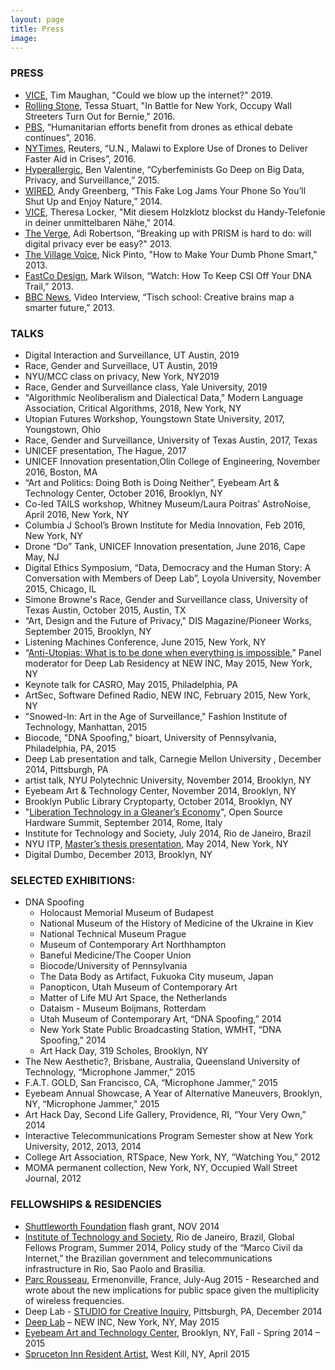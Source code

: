 ```yaml
---
layout: page
title: Press
image: 
---
```



### PRESS
* [VICE](https://www.vice.com/en_us/article/vbw9db/could-we-blow-up-the-internet), Tim Maughan, "Could we blow up the internet?" 2019.
* [Rolling Stone](https://www.rollingstone.com/politics/politics-news/in-battle-for-new-york-occupy-wall-streeters-turn-out-for-bernie-178430/), Tessa Stuart, "In Battle for New York, Occupy Wall Streeters Turn Out for Bernie," 2016.
* [PBS](http://www.pbs.org/newshour/updates/drone-use-humanitarian-aid/), “Humanitarian efforts benefit from drones as ethical debate continues”, 2016.
* [NYTimes](http://www.nytimes.com/reuters/2016/12/15/technology/15reuters-malawi-aid-drones.html), Reuters, “U.N., Malawi to Explore Use of Drones to Deliver Faster Aid in Crises”, 2016.
* [Hyperallergic](http://hyperallergic.com/173513/cyberfeminists-go-deep-on-big-data-privacy-and-surveillance/),  Ben Valentine, “Cyberfeminists Go Deep on Big Data, Privacy, and Surveillance,” 2015. 
* [WIRED](http://www.wired.com/2014/10/fake-log-jams-your-phone/), Andy Greenberg, “This Fake Log Jams Your Phone So You’ll Shut Up and Enjoy Nature,” 2014. 
* [VICE](http://motherboard.vice.com/de/read/dieser-holzklotz-jammt-dein-telefon-damit-du-es-endlich-aus-der-hand-legst), Theresa Locker, "Mit diesem Holzklotz blockst du Handy-Telefonie in deiner unmittelbaren Nähe," 2014. 
* [The Verge](http://www.theverge.com/2013/10/8/4815760/prism-breakup-is-hard-to-do-will-digital-privacy-ever-be-easy), Adi Robertson, “Breaking up with PRISM is hard to do: will digital privacy ever be easy?" 2013.
* [The Village Voice](http://blogs.villagevoice.com/runninscared/2013/05/how_to_make_you.php), Nick Pinto, "How to Make Your Dumb Phone Smart," 2013.
* [FastCo Design](http://www.fastcodesign.com/1672264/watch-how-to-keep-csi-off-your-dna-trail), Mark Wilson, “Watch: How To Keep CSI Off Your DNA Trail,” 2013. 
* [BBC News](http://www.bbc.com/news/magazine-22487287), Video Interview, “Tisch school: Creative brains map a smarter future,” 2013.

### TALKS
* Digital Interaction and Surveillance, UT Austin, 2019
* Race, Gender and Surveillace, UT Austin, 2019
* NYU/MCC class on privacy, New York, NY2019
* Race, Gender and Surveillance class, Yale University, 2019
* "Algorithmic Neoliberalism and Dialectical Data," Modern Language Association, Critical Algorithms, 2018, New York, NY
* Utopian Futures Workshop,  Youngstown State University, 2017, Youngstown, Ohio
* Race, Gender and Surveillance, University of Texas Austin, 2017, Texas
* UNICEF presentation, The Hague, 2017
* UNICEF Innovation presentation,Olin College of Engineering, November 2016, Boston, MA 
* “Art and Politics: Doing Both is Doing Neither”, Eyebeam Art & Technology Center, October 2016, Brooklyn, NY
* Co-led TAILS workshop, Whitney Museum/Laura Poitras’ AstroNoise, April 2016, New York, NY 
* Columbia J School’s Brown Institute for Media Innovation, Feb 2016, New York, NY
* Drone “Do” Tank, UNICEF Innovation presentation, June 2016, Cape May, NJ
* Digital Ethics Symposium, “Data, Democracy and the Human Story: A Conversation with Members of Deep Lab”, Loyola University, November 2015, Chicago, IL
* Simone Browne's Race, Gender and Surveillance class, University of Texas Austin, October 2015, Austin, TX
* “Art, Design and the Future of Privacy," DIS Magazine/Pioneer Works, September 2015, Brooklyn, NY
* Listening Machines Conference, June 2015, New York, NY
* “[Anti-Utopias: What is to be done when everything is impossible](https://youtu.be/UeXz2NPCRco),” Panel moderator for Deep Lab Residency at NEW INC, May 2015, New York, NY
* Keynote talk for CASRO, May 2015, Philadelphia, PA
* ArtSec, Software Defined Radio, NEW INC, February 2015, New York, NY
* "Snowed-In: Art in the Age of Surveillance," Fashion Institute of Technology, Manhattan, 2015 
* Biocode, "DNA Spoofing," bioart, University of Pennsylvania, Philadelphia, PA, 2015
* Deep Lab presentation and talk, Carnegie Mellon University , December 2014, Pittsburgh, PA
* artist talk, NYU Polytechnic University, November 2014, Brooklyn, NY
* Eyebeam Art & Technology Center, November 2014, Brooklyn, NY
* Brooklyn Public Library Cryptoparty, October 2014, Brooklyn, NY
* "[Liberation Technology in a Gleaner’s Economy](https://youtu.be/-M8cNSyzo1g)", Open Source Hardware Summit, September 2014, Rome, Italy
* Institute for Technology and Society, July 2014, Rio de Janeiro, Brazil
* NYU ITP, [Master’s thesis presentation](https://vimeo.com/allisonburtch/thesis), May 2014, New York, NY
* Digital Dumbo, December 2013, Brooklyn, NY

### SELECTED EXHIBITIONS:
* DNA Spoofing
	* Holocaust Memorial Museum of Budapest
	* National Museum of the History of Medicine of the Ukraine in Kiev
	* National Technical Museum Prague
	* Museum of Contemporary Art Northhampton
	* Baneful Medicine/The Cooper Union
	* Biocode/University of Pennsylvania
	* The Data Body as Artifact, Fukuoka City museum, Japan 
	* Panopticon, Utah Museum of Contemporary Art
	* Matter of Life MU Art Space, the Netherlands
	* Dataism - Museum Boijmans, Rotterdam
	* Utah Museum of Contemporary Art, “DNA Spoofing,” 2014
	* New York State Public Broadcasting Station, WMHT, “DNA Spoofing,” 2014
	* Art Hack Day, 319 Scholes, Brooklyn, NY 
* The New Aesthetic?, Brisbane, Australia, Queensland University of Technology, “Microphone Jammer,” 2015
* F.A.T. GOLD, San Francisco, CA, “Microphone Jammer,” 2015
* Eyebeam Annual Showcase, A Year of Alternative Maneuvers, Brooklyn, NY, “Microphone Jammer,” 2015
* Art Hack Day, Second Life Gallery, Providence, RI, “Your Very Own,” 2014
* Interactive Telecommunications Program Semester show at New York University, 2012, 2013, 2014 
* College Art Association, RTSpace, New York, NY, “Watching You,” 2012
* MOMA permanent collection, New York, NY, Occupied Wall Street Journal, 2012

### FELLOWSHIPS & RESIDENCIES 
 * [Shuttleworth Foundation](https://shuttleworthfoundation.org/) flash grant, NOV 2014 
 * [Institute of Technology and Society](http://www.itsrio.org/), Rio de Janeiro, Brazil, Global Fellows Program, Summer 2014, Policy study of the “Marco Civil da Internet,” the Brazilian government and telecommunications infrastructure in Rio, Sao Paolo and Brasilia.
 * [Parc Rousseau](http://parc-rousseau.fr/), Ermenonville, France, July-Aug 2015 - Researched and wrote about the new implications for public space given the multiplicity of wireless frequencies.
 * Deep Lab - [STUDIO for Creative Inquiry](http://studioforcreativeinquiry.org/projects/deep-lab), Pittsburgh, PA, December 2014
 * [Deep Lab](http://deeplab.net/) – NEW INC, New York, NY, May 2015
 * [Eyebeam Art and Technology Center](http://eyebeam.org/), Brooklyn, NY, Fall - Spring 2014 – 2015 
 * [Spruceton Inn Resident Artist](http://www.sprucetoninn.com/at-the-inn/artist-residency/), West Kill, NY, April 2015


